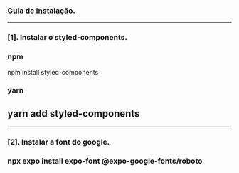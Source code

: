 ### Guia de Instalação.

---

### [1]. Instalar o styled-components.

### npm

npm install styled-components

### yarn

## yarn add styled-components

---

### [2]. Instalar a font do google.

### npx expo install expo-font @expo-google-fonts/roboto
